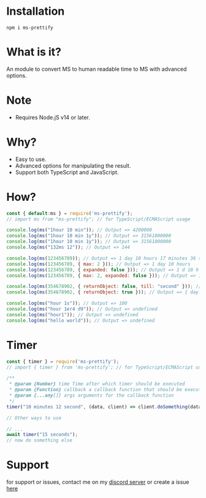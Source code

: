 # Installation
```
npm i ms-prettify
```

# What is it?
An module to convert MS to human readable time to MS with advanced options.

# Note
- Requires Node.jS v14 or later.

# Why?
- Easy to use.
- Advanced options for manipulating the result.
- Support both TypeScript and JavaScript.

# How?
```js
const { default:ms } = require('ms-prettify');
// import ms from "ms-prettify"; // for TypeScript/ECMAScript usage

console.log(ms("1hour 10 min")); // Output => 4200000
console.log(ms("1hour 10 min 1y")); // Output => 31561800000
console.log(ms("1hour 10 min 1y")); // Output => 31561800000
console.log(ms("132ms 12")); // Output => 144

console.log(ms(123456789)); // Output => 1 day 10 hours 17 minutes 36 seconds 789 milliseconds 
console.log(ms(123456789, { max: 2 })); // Output => 1 day 10 hours 
console.log(ms(123456789, { expanded: false })); // Output => 1 d 10 h 17 m 36 s 789 ms
console.log(ms(123456789, { max: 2, expanded: false })); // Output => 1 d 10 h

console.log(ms(354678902, { returnObject: false, till: "second" })); // Output => 4 d 2 h 31 m 18 s
console.log(ms(354678902, { returnObject: true })); // Output => { day: 4, hour: 2, minute: 31, second: 18, millisecond: 902 }

console.log(ms("hour 1s")); // Output => 100
console.log(ms("hour 1er4 d9")); // Output => undefined
console.log(ms("hour1")); // Output => undefined
console.log(ms("hello world")); // Output => undefined
```

# Timer
```js
const { timer } = require('ms-prettify');
// import { timer } from 'ms-prettify'; // for TypeScript/ECMAScript usage

/**
 * @param {Number} time Time after which timer should be executed
 * @param {Function} callback a callback function that should be executed when the timer ends
 * @param {...any[]} args arguments for the callback function
 */
timer("10 minutes 12 second", (data, client) => client.doSomething(data), await getDataSomehow());

// Other ways to use

// ...
await timer("15 seconds");
// now do something else
```

# Support
for support or issues, contact me on my [discord server](https://discord.gg/J6GmRfgBvE) or create a issue [here](https://github.com/KartikeSingh/ms-prettify/issues)
